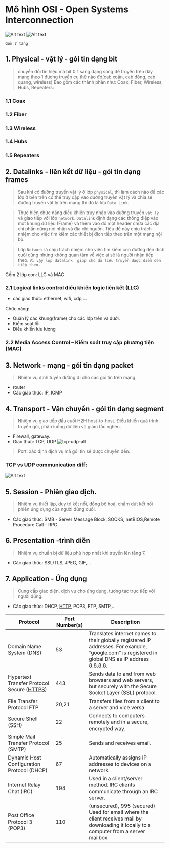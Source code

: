 # Mô hình OSI - Open Systems Interconnection
![Alt text](/resources/osi.png)
![Alt text](/resources/osi2.png)

`Gồm 7 tầng`
## 1. Physical - vật lý - gói tin dạng bit
> chuyển đổi tín hiệu mã bit 0 1 sang dạng sóng để truyền trên dây mạng theo 1 đường truyền cụ thể nào đó(cab xoắn, cab đồng, cab quang, wireless)
Bao gồm các thành phần như: Coax, Fiber, Wireless, Hubs, Repeaters:

### 1.1 Coax
### 1.2 Fiber
### 1.3 Wireless
### 1.4 Hubs
### 1.5 Repeaters

## 2. Datalinks - liên kết dữ liệu  - gói tin dạng frames
> Sau khi có đường truyền vật lý ở lớp `physical`, thì làm cách nào để các lớp ở bên trên có thể truy cập vào đường truyền vật lý và chia sẻ đường truyền vật lý trên mạng thì đó là lớp `Data Link`.

> Thực hiện chức năng điều khiển truy nhập vào đường truyền `vật lý` và giao tiếp với lớp `network`. `Datalink` định dạng các thông điệp vào một khung dữ liệu (Frame) và thêm vào đó một header chứa các địa chỉ phần cứng nơi nhận và địa chỉ nguồn. Tiêu đề này chịu trách nhiệm cho việc tìm kiếm các thiết bị đích tiếp theo trên một mạng nội bộ.

> Lớp `Network` là chịu trách nhiệm cho việc tìm kiếm con đường đến đích cuối cùng nhưng không quan tâm về việc ai sẽ là người nhận tiếp theo. `Vì vậy lớp datalink  giúp cho dữ liệu truyền được điểm đến tiếp theo.`

Gồm 2 lớp con: LLC và MAC
### 2.1 Logical links control điều khiển logic liên kết (LLC)

- các giao thức: ethernet, wifi, cdp,...

Chức năng: 
- Quản lý các khung(frame) cho các lớp trên và dưới.
- Kiểm soát lỗi
- Điều khiển lưu  lượng
### 2.2 Media Access Control – Kiểm soát truy cập phương tiện (MAC)


## 3. Network - mạng  - gói tin dạng packet
> Nhiệm vụ định tuyến đường đi cho các gói tin trên mạng.
- router
- Các giao thức: IP, ICMP

## 4. Transport - Vận chuyển - gói tin dạng segment 
> Nhiệm vụ giao tiếp đầu cuối H2H host-to-host. Điều khiển quá trình truyền gói, phân luồng dữ liệu và giảm tắc nghẽn.
- Firewall, gateway.
- Giao thức: TCP, UDP ![tcp-udp-all](/resources/tcp-udp-all.png)
> Port: xác định dịch vụ mà gói tin sẽ được chuyển đến.

### TCP vs UDP communication diff:
![Alt text](/resources/tcp-udp.png)
## 5. Session - Phiên giao dịch.
> Nhiệm vụ thiết lập, duy trì kết nối,  đồng bộ hoá, chấm dứt kết nối phiên ứng dụng của người dùng cuối.
- Các giao thức: SMB - Server Message Block, SOCKS, netBIOS,Remote Procedure Call - RPC.
## 6. Presentation -trình diễn 
> Nhiệm vụ chuẩn bị dữ liệu phù hợp nhất khi truyền lên tầng 7. 
- Các giao thức: SSL/TLS, JPEG, GIF,...
## 7. Application - Ứng dụng
> Cung cấp giao diện, dịch vụ cho ứng dụng, tương tác trực tiếp với người dùng.
- Các giao thức: DHCP, [HTTP](https://github.com/nguyenmanhthinbsl/ghichep-network/blob/master/http-in-details.md), POP3, FTP, SMTP,...

|Protocol|Port Number(s)|Description|
|--------|--------------|-----------|
|Domain Name System (DNS)|	53|	Translates internet names to their globally registered IP addresses. For example, “google.com” is registered in global DNS as IP address 8.8.8.8.|
|Hypertext Transfer Protocol Secure ([HTTPS](https://github.com/nguyenmanhthinbsl/ghichep-network/blob/master/http-in-details.md))|443|Sends data to and from web browsers and web servers, but securely with the Secure Socket Layer (SSL) protocol.|
|File Transfer Protocol FTP|20,21|Transfers files from a client to a server and vice versa.|
|Secure Shell (SSH)|22|	Connects to computers remotely and in a secure, encrypted way.|
|Simple Mail Transfer Protocol (SMTP)|	25|	Sends and receives email.|
|Dynamic Host Configuration Protocol (DHCP)	|67|	Automatically assigns IP addresses to devices on a network.|
|Internet Relay Chat (IRC)	|194|	Used in a client/server method. IRC clients communicate through an IRC server.|
|Post Office Protocol 3  (POP3)	|110| (unsecured), 995 (secured)	Used for email where the client receives mail by downloading it locally to a computer from a server mailbox.|
